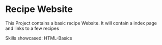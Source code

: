 # Recipe Website

This Project contains a basic recipe Website.
It will contain a index page and links to a few recipes

Skills showcased: HTML-Basics